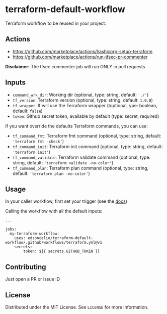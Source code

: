 # terraform-default-workflow
Terraform workflow to be reused in your project.

## Actions
* https://github.com/marketplace/actions/hashicorp-setup-terraform
* https://github.com/marketplace/actions/run-tfsec-pr-commenter

**Disclaimer:** The tfsec commenter job will run ONLY in pull requests

## Inputs

* `command_wrk_dir`: Working dir (optional, type: string, default: `'./'`)
* `tf_version`: Terraform version (optional, type: string, default: `1.0.0`)
* `tf_wrapper`: If will use the Terraform wrapper (toptional, ype: boolean, default: `false`)
* `token`: Github secret token, available by default (type: secret, required)

If you want override the defaults Terraform commands, you can use:
* `tf_command_fmt`: Terraform fmt command (optional, type: string, default: `'terraform fmt -check'`)
* `tf_command_init`: Terraform init command (optional, type: string, default: `'terraform init'`)
* `tf_command_validate`: Terraform validate command (optional, type: string, default: `'terraform validate -no-color'`)
* `tf_command_plan`: Terraform plan command (optional, type: string, default: `'terraform plan -no-color'`)


## Usage
In your caller workflow, first set your trigger (see the [docs](https://docs.github.com/en/actions/learn-github-actions/events-that-trigger-workflows))

Calling the workflow with all the default inputs:
```
...

jobs:
  my-terraform-workflow:
    uses: edsoncelio/terraform-default-workflow/.github/workflows/terraform.yml@v1
    secrets:
        token: ${{ secrets.GITHUB_TOKEN }}
```

## Contributing
Just open a PR or issue :D

## License
Distributed under the MIT License. See `LICENSE` for more information.
